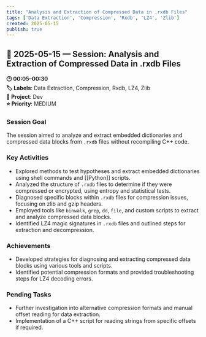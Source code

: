 ```yaml
---
title: "Analysis and Extraction of Compressed Data in .rxdb Files"
tags: ['Data Extraction', 'Compression', 'Rxdb', 'LZ4', 'Zlib']
created: 2025-05-15
publish: true
---
```


## 📅 2025-05-15 — Session: Analysis and Extraction of Compressed Data in .rxdb Files

**🕒 00:05–00:30**  
**🏷️ Labels**: Data Extraction, Compression, Rxdb, LZ4, Zlib  
**📂 Project**: Dev  
**⭐ Priority**: MEDIUM  


### Session Goal
The session aimed to analyze and extract embedded dictionaries and compressed data blocks from `.rxdb` files without recompiling C++ code.

### Key Activities
- Explored methods to test hypotheses and extract embedded dictionaries using shell commands and [[Python]] scripts.
- Analyzed the structure of `.rxdb` files to determine if they were compressed or encrypted, using entropy and statistical tests.
- Diagnosed specific blocks within `.rxdb` files for compression issues, focusing on zlib and gzip headers.
- Employed tools like `binwalk`, `grep`, `dd`, `file`, and custom scripts to extract and analyze compressed data blocks.
- Identified LZ4 magic signatures in `.rxdb` files and outlined steps for extraction and decompression.

### Achievements
- Developed strategies for diagnosing and extracting compressed data blocks using various tools and scripts.
- Identified potential compression formats and provided troubleshooting steps for LZ4 decoding errors.

### Pending Tasks
- Further investigation into alternative compression formats and manual offset reading for data extraction.
- Implementation of a C++ script for reading strings from specific offsets if required.
